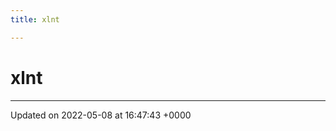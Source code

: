 ```yaml
---
title: xlnt

---
```


# xlnt








-------------------------------

Updated on 2022-05-08 at 16:47:43 +0000